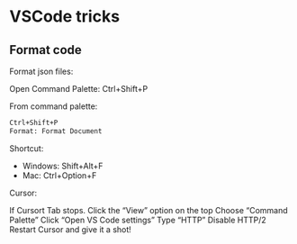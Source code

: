 # VSCode tricks

## Format code

Format json files:

Open Command Palette: Ctrl+Shift+P


From command palette:

```bash
Ctrl+Shift+P
Format: Format Document
```

Shortcut:

- Windows: Shift+Alt+F
- Mac: Ctrl+Option+F

Cursor:

If Cursort Tab stops.
Click the “View” option on the top
Choose “Command Palette”
Click “Open VS Code settings”
Type “HTTP”
Disable HTTP/2
Restart Cursor and give it a shot!
